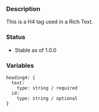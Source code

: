 ### Description
This is a H4 tag used in a Rich Text.

### Status
* Stable as of 1.0.0

### Variables
~~~
heading4: {
  text:
    type: string / required
  id:
    type: string / optional
}
~~~
